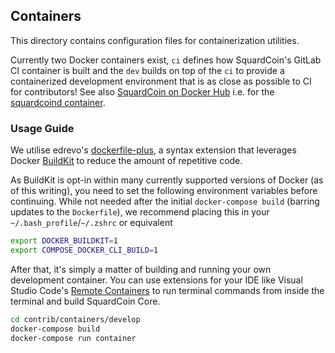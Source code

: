 ## Containers

This directory contains configuration files for containerization utilities.

Currently two Docker containers exist, `ci` defines how SquardCoin's GitLab CI container is built and the `dev` builds on top of the `ci` to provide a containerized development environment that is as close as possible to CI for contributors! See also [SquardCoin on Docker Hub](https://hub.docker.com/u/squardcoinpay) i.e. for the [squardcoind container](https://hub.docker.com/r/squardcoinpay/squardcoind).

### Usage Guide

We utilise edrevo's [dockerfile-plus](https://github.com/edrevo/dockerfile-plus), a syntax extension that
leverages Docker [BuildKit](https://docs.docker.com/develop/develop-images/build_enhancements/) to reduce
the amount of repetitive code.

As BuildKit is opt-in within many currently supported versions of Docker (as of this writing), you need to
set the following environment variables before continuing. While not needed after the initial `docker-compose build`
(barring updates to the `Dockerfile`), we recommend placing this in your `~/.bash_profile`/`~/.zshrc` or equivalent

```bash
export DOCKER_BUILDKIT=1
export COMPOSE_DOCKER_CLI_BUILD=1
```

After that, it's simply a matter of building and running your own development container. You can use extensions
for your IDE like Visual Studio Code's [Remote Containers](https://code.visualstudio.com/docs/remote/containers)
to run terminal commands from inside the terminal and build SquardCoin Core.

```bash
cd contrib/containers/develop
docker-compose build
docker-compose run container
```
